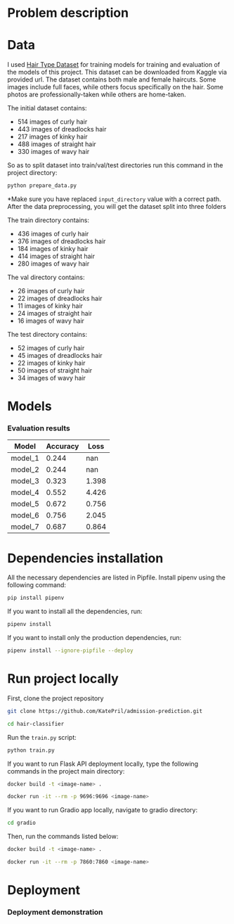 # Problem description
# Data
I used [Hair Type Dataset](https://www.kaggle.com/datasets/kavyasreeb/hair-type-dataset) for training models for training and evaluation of the models of this project. This dataset can be downloaded from Kaggle via provided url. The dataset contains both male and female haircuts. Some images include full faces, while others focus specifically on the hair. Some photos are professionally-taken while others are home-taken.

The initial dataset contains:
- 514 images of curly hair
- 443 images of dreadlocks hair
- 217 images of kinky hair
- 488 images of straight hair
- 330 images of wavy hair

So as to split dataset into train/val/test directories run this command in the project directory:
```bash
python prepare_data.py
```
*Make sure you have replaced `input_directory` value with a correct path. After the data preprocessing, you will get the dataset split into three folders

The train directory contains:
- 436 images of curly hair
- 376 images of dreadlocks hair
- 184 images of kinky hair
- 414 images of straight hair
- 280 images of wavy hair

The val directory contains:
- 26 images of curly hair
- 22 images of dreadlocks hair
- 11 images of kinky hair
- 24 images of straight hair
- 16 images of wavy hair

The test directory contains:
- 52 images of curly hair
- 45 images of dreadlocks hair
- 22 images of kinky hair
- 50 images of straight hair
- 34 images of wavy hair

# Models
### Evaluation results
| **Model**  | **Accuracy** | **Loss** |
| -------- | -------- | ---- |
| model_1  | 0.244   | nan |
| model_2  |  0.244   | nan |
| model_3  |  0.323   | 1.398 |
| model_4  | 0.552   | 4.426  |
| model_5  | 0.672    | 0.756 |
| model_6  | 0.756   | 2.045  |
| model_7  | 0.687    | 0.864 |

# Dependencies installation
All the necessary dependencies are listed in Pipfile. Install pipenv using the following command:
```bash
pip install pipenv
```
If you want to install all the dependencies, run:
```bash
pipenv install
```
If you want to install only the production dependencies, run:
```bash
pipenv install --ignore-pipfile --deploy
```
# Run project locally
First, clone the project repository
```bash
git clone https://github.com/KatePril/admission-prediction.git
```
```bash
cd hair-classifier
```
Run the `train.py` script:
```bash
python train.py
```
If you want to run Flask API deployment locally, type the following commands in the project main directory:
```bash
docker build -t <image-name> .
```
```bash
docker run -it --rm -p 9696:9696 <image-name>
```

If you want to run Gradio app locally, navigate to gradio directory:
```bash
cd gradio
```
Then, run the commands listed below:
```bash
docker build -t <image-name> .
```
```bash
docker run -it --rm -p 7860:7860 <image-name>
```

# Deployment
### Deployment demonstration
